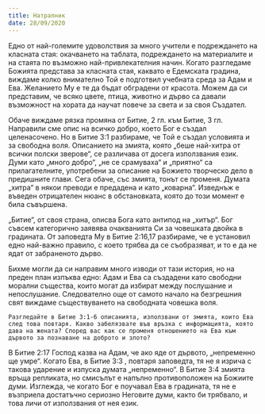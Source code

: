 ```yaml
---
title: Натрапник
date: 28/09/2020
---
```


Едно от най-големите удоволствия за много учители е подреждането на класната стая: окачването на таблата, подреждането на материалите и на стаята по възможно най-привлекателния начин. Когато разгледаме Божията представа за класната стая, каквато е Едемската градина, виждаме колко внимателно Той е подготвил учебната среда за Адам и Ева. Желанието Му е те да бъдат обградени от красота. Можем да си представим, че всяко цвете, птица, животно и дърво са давали възможност на хората да научат повече за света и за своя Създател.

Обаче виждаме рязка промяна от Битие, 2 гл. към Битие, 3 гл. Направили сме опис на всичко добро, което Бог е създал целенасочено. Но в Битие 3:1 разбираме, че Той е създал условията и за свободна воля. Описанието на змията, която „беше най-хитра от всички полски зверове“, се различава от досега използвания език. Думи като „много добро“, „не се срамуваха“ и „приятно“ са прилагателните, употребени за описание на Божието творческо дело в предишните глави. Сега обаче, със змията, тонът се променя. Думата „хитра“ в някои преводи е предадена и като „коварна“. Изведнъж е въведен отрицателен нюанс в обстановката, която до този момент е била съвършена.

„Битие“, от своя страна, описва Бога като антипод на „хитър“. Бог съвсем категорично заявява очакванията Си за човешката двойка в градината. От заповедта Му в Битие 2:16,17 разбираме, че е установил едно най-важно правило, с което трябва да се съобразяват, и то е да не ядат от забраненото дърво.

Бихме могли да си направим много изводи от тази история, но на преден план изпъква едно: Адам и Ева са създадени като свободни морални същества, които могат да избират между послушание и непослушание. Следователно още от самото начало на безгрешния свят виждаме съществуването на свободната човешка воля.

`Разгледайте в Битие 3:1-6 описанията, използвани от змията, които Ева след това повтаря. Какво забелязвате във връзка с информацията, която дава на жената? Според вас как се променя отношението на Ева към дървото за познаване на доброто и злото?`

В Битие 2:17 Господ казва на Адам, че ако яде от дървото, „непременно ще умре“. Когато Ева, в Битие 3:3 , повтаря заповедта, тя не я изрича с такова ударение и изпуска думата „непременно“. В Битие 3:4 змията връща репликата, но смисълът е напълно противоположен на Божиите думи. Изглежда, че когато Бог е поучавал Ева в градината, тя не е възприела достатъчно сериозно Неговите думи, както би трябвало, и това личи от използвания от нея език.